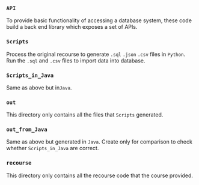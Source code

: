 ### `API`

To provide basic functionality of accessing a database system, these code build a back end library which exposes a set of APIs.

### `Scripts`

Process the original recourse to generate  `.sql` `.json` `.csv` files in `Python`. Run the `.sql` and `.csv` files to import data into database.

### `Scripts_in_Java`

Same as above but in`Java`. 

### `out`

This directory only contains all the files that `Scripts` generated.

### `out_from_Java`

Same as above but generated in `Java`. Create only for comparison to check whether  `Scripts_in_Java` are correct.

### `recourse`

This directory only contains all the recourse code that the course provided.

